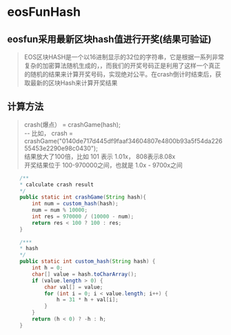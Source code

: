 # eosFunHash

## eosfun采用最新区块hash值进行开奖(结果可验证)
> EOS区块HASH是一个以16进制显示的32位的字符串，它是根据一系列非常复杂的加密算法随机生成的，，而我们的开奖号码正是利用了这样一个真正的随机的结果来计算开奖号码，实现绝对公平。在crash倒计时结束后，获取最新的区块Hash来计算开奖结果

## 计算方法
> crash(爆点） = crashGame(hash);  
--
比如， crash = crashGame("0140de717d445df9faaf34604807e4800b93a5f54da22655453e2290e98c0430");  
结果放大了100倍，比如 101 表示 1.01x， 808表示8.08x  
开奖结果位于 100-970000之间，也就是 1.0x - 9700x之间

```java
    /**
    * calculate crash result
    */
    public static int crashGame(String hash){
        int num = custom_hash(hash);
        num = num % 10000;
        int res = 970000 / (10000 - num);
        return res < 100 ? 100 : res;
    }
    
    /***
    * hash
    */
    public static int custom_hash(String hash) {
        int h = 0;
        char[] value = hash.toCharArray();
        if (value.length > 0) {
            char val[] = value;
            for (int i = 0; i < value.length; i++) {
                h = 31 * h + val[i];
            }
        }
        return (h < 0) ? -h : h;
    }
```
